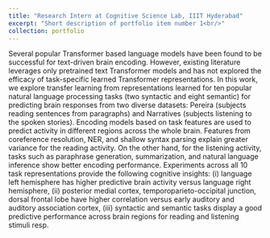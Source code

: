 ```yaml
---
title: "Research Intern at Cognitive Science Lab, IIIT Hyderabad"
excerpt: "Short description of portfolio item number 1<br/>"
collection: portfolio
---
```


Several popular Transformer based language
models have been found to be successful for
text-driven brain encoding. However, existing
literature leverages only pretrained text Transformer models and has not explored the efficacy of task-specific learned Transformer representations. In this work, we explore transfer learning from representations learned for
ten popular natural language processing tasks
(two syntactic and eight semantic) for predicting brain responses from two diverse datasets:
Pereira (subjects reading sentences from paragraphs) and Narratives (subjects listening to
the spoken stories). Encoding models based on
task features are used to predict activity in different regions across the whole brain. Features
from coreference resolution, NER, and shallow syntax parsing explain greater variance for
the reading activity. On the other hand, for the
listening activity, tasks such as paraphrase generation, summarization, and natural language
inference show better encoding performance.
Experiments across all 10 task representations
provide the following cognitive insights: (i)
language left hemisphere has higher predictive brain activity versus language right hemisphere, (ii) posterior medial cortex, temporoparieto-occipital junction, dorsal frontal lobe
have higher correlation versus early auditory
and auditory association cortex, (iii) syntactic
and semantic tasks display a good predictive
performance across brain regions for reading
and listening stimuli resp.

